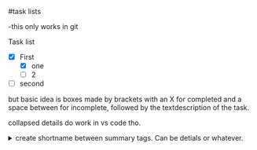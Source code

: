 #task lists 

-this only works in git

Task list
-[x] First
   -[x] one
   -[ ] 2
-[ ] second

but basic idea is boxes made by brackets with an X for completed and a space between for incomplete, followed by the textdescription of the task.

collapsed details do work in vs code tho.

<details>
Can i put stuff above the summary?-yes.
<summary>create shortname between summary tags. Can be detials or whatever.</summary>

This is basically HTML.
1. Create a details HTML tag. open and close
2. Create summary within it's tags.
   - can be anywhere within details tag
3. Within the details tags put the text you want to be able to collapse

</details>